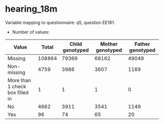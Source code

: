# hearing_18m
Variable mapping to questionnaire: q5, question EE181.
- Number of values:

| Value | Total | Child genotyped | Mother genotyped | Father genotyped |
| ----- | ----- | --------------- | ---------------- | ---------------- |
| Missing | 108864 | 79369 | 68162 | 49049 |
| Non-missing | 4759 | 3986 | 3607 | 1169 |
| More than 1 check box filled in | 1 | 1 | 1 |0 |
| No | 4662 | 3911 | 3541 |1149 |
| Yes | 96 | 74 | 65 |20 |



